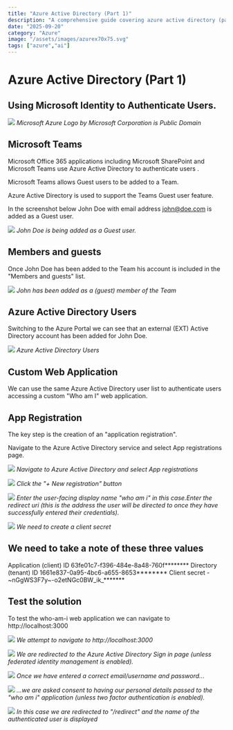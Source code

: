 ```yaml
---
title: "Azure Active Directory (Part 1)"
description: "A comprehensive guide covering azure active directory (part 1)"
date: "2025-09-20"
category: "Azure"
image: "/assets/images/azurex70x75.svg"
tags: ["azure","ai"]
---
```


# Azure Active Directory (Part 1)

## Using Microsoft Identity to Authenticate Users.

![](/assets/images/azure-active-directory/microsoft-azure-logo.svg)
*Microsoft Azure Logo by Microsoft Corporation is Public Domain*


## Microsoft Teams

Microsoft Office 365 applications including Microsoft SharePoint and Microsoft Teams use Azure Active Directory to authenticate users .

Microsoft Teams allows Guest users to be added to a Team. 

Azure Active Directory is used to support the Teams Guest user feature.

In the screenshot below John Doe with email address john@doe.com is added as a Guest user.

![](/assets/images/azure-active-directory/screen-shot-2021-03-31-at-6.50.37-pm-1314x906.png)
*John Doe is being added as a Guest user.*


## Members and guests

Once John Doe has been added to the Team his account is included in the "Members and guests" list.

![](/assets/images/azure-active-directory/screen-shot-2021-03-31-at-6.55.56-pm-1836x833.png)
*John has been added as a (guest) member of the Team*


## Azure Active Directory Users

Switching to the Azure Portal we can see that an external (EXT) Active Directory account has been added for John Doe.

![](/assets/images/azure-active-directory/screen-shot-2021-03-31-at-7.00.35-pm-1660x932.png)
*Azure Active Directory Users*


## Custom Web Application

We can use the same Azure Active Directory user list to authenticate users accessing a custom "Who am I" web application.


## App Registration

The key step is the creation of an "application registration". 

Navigate to the Azure Active Directory service and select App registrations page.

![](/assets/images/azure-active-directory/screen-shot-2021-03-31-at-7.28.36-pm-1836x1175.png)
*Navigate to Azure Active Directory and select App registrations*

![](/assets/images/azure-active-directory/screen-shot-2021-03-31-at-7.31.12-pm-456x178.png)
*Click the "+ New registration" button*

![](/assets/images/azure-active-directory/screen-shot-2021-03-31-at-9.20.55-pm-1730x1470.png)
*Enter the user-facing display name "who am i" in this case.Enter the redirect uri (this is the address the user will be directed to once they have successfully entered their credentials).*

![](/assets/images/azure-active-directory/screen-shot-2021-03-31-at-9.25.13-pm-1692x818.png)
*We need to create a client secret*


## We need to take a note of these three values

Application (client) ID 63fe01c7-f396-484e-8a48-760f********
Directory (tenant) ID 1661e837-0a95-4bc6-a655-8653********
Client secret -~nGgWS3F7y~-o2etNGc0BW_ik_*******


## Test the solution

To test the who-am-i web application we can navigate to http://localhost:3000

![](/assets/images/azure-active-directory/screen-shot-2021-03-31-at-9.30.32-pm-1050x226.png)
*We attempt to navigate to http://localhost:3000*

![](/assets/images/azure-active-directory/screen-shot-2021-03-31-at-9.30.53-pm-1836x977.png)
*We are redirected to the Azure Active Directory Sign in page (unless federated identity management is enabled).*

![](/assets/images/azure-active-directory/screen-shot-2021-03-31-at-9.31.03-pm-1836x982.png)
*Once we have entered a correct email/username and password...*

![](/assets/images/azure-active-directory/screen-shot-2021-03-31-at-9.31.24-pm-1836x983.png)
*...we are asked consent to having our personal details passed to the "who am i" application (unless two factor authentication is enabled).*

![](/assets/images/azure-active-directory/screen-shot-2021-03-31-at-9.31.40-pm-1836x977.png)
*In this case we are redirected to "/redirect" and the name of the authenticated user is displayed*
